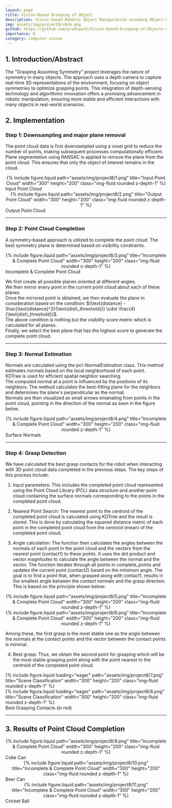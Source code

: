 ```yaml
---
layout: page
title: Vision-Based Grasping of Object
description: Vision-based Robotic Object Manipulation assuming Object-Symmetry
img: assets/img/project8/vbrm.png
github: https://github.com/pradnyas5/Vision-based-Grasping-of-Objects-using-Symmetry
importance: 8
category: computer vision
---
```


## 1. Introduction/Abstract
The "Grasping Assuming Symmetry" project leverages the nature of symmetry in many objects. The approach uses a depth camera to capture real-time 3D representations of the environment, focusing on object symmetries to optimize grasping points. 
This integration of depth-sensing technology and algorithmic innovation offers a promising advancement in robotic manipulation, ensuring more stable and efficient interactions with many objects in real-world scenarios.

## 2. Implementation   

### Step 1: Downsampling and major plane removal
The point cloud data is first downsampled using a voxel grid to reduce the number of points, making subsequent processes computationally efficient.
Plane segmentation using RANSAC is applied to remove the plane from the point cloud. This ensures that only the object of interest remains in the cloud.

<div class="row">
    <div class="col-sm mt-3 mt-md-0" align=center>
        {% include figure.liquid path="assets/img/project8/1.png" title="Input Point Cloud" width="300" height="200" class="img-fluid rounded z-depth-1" %}
    </div>
</div>
<div class="caption">
   Input Point Cloud
</div>

<div class="row">
    <div class="col-sm mt-3 mt-md-0" align=center>
        {% include figure.liquid path="assets/img/project8/2.png" title="Output Point Cloud" width="300" height="200" class="img-fluid rounded z-depth-1" %}
    </div>
</div>
<div class="caption">
   Output Point Cloud
</div>

--- 

### Step 2: Point Cloud Completion

A symmetry-based approach is utilized to complete the point cloud. The best symmetry plane is determined based on visibility constraints.    

<div class="row">
    <div class="col-sm mt-3 mt-md-0" align=center>
        {% include figure.liquid path="assets/img/project8/3.png" title="Incomplete & Complete Point Cloud" width="300" height="200" class="img-fluid rounded z-depth-1" %}
    </div>
</div>
<div class="caption">
   Incomplete & Complete Point Cloud
</div>

We first create all possible planes oriented at different angles.    
We then mirror every point in the current point cloud about each of these planes.      
Once the mirrored point is obtained, we then evaluate the plane in consideration based on the condition: $(\text{distance} - \frac{\text{distance}^2}{\text{dist\_threshold}}) \cdot \frac{4}{\text{dist\_threshold}}$.    
The above condition is nothing but the visibility score metric which is calculated for all planes.   
Finally, we select the best plane that has the highest score to generate the complete point cloud.   

---

### Step 3: Normal Estimation   

Normals are calculated using the pcl::NormalEstimation class. This method estimates normals based on the local neighborhood of each point.   
KDTree is used for efficient spatial neighbor searching.   
The computed normal at a point is influenced by the positions of its neighbors. The method calculates the best-fitting plane for the neighbors and determines the plane's perpendicular as the normal.    
Normals are then visualized as small arrows emanating from points in the point cloud, pointing in the direction of the normal as seen in the figure below.   

<div class="row">
    <div class="col-sm mt-3 mt-md-0" align=center>
        {% include figure.liquid path="assets/img/project8/4.png" title="Incomplete & Complete Point Cloud" width="300" height="200" class="img-fluid rounded z-depth-1" %}
    </div>
</div>
<div class="caption">
   Surface Normals
</div>

---  

### Step 4: Grasp Detection   
We have calculated the best grasp contacts for the robot when interacting with 3D point cloud data completed in the previous steps. The key steps of this process include:
1.	Input parameters: 
This includes the completed point cloud represented using the Point Cloud Library (PCL) data structure and another point cloud containing the surface normals corresponding to the points in the completed point cloud.   
2.	Nearest Point Search:
The nearest point to the centroid of the completed point cloud is calculated using KDTree and the result is stored. This is done by calculating the squared distance metric of each point in the completed point cloud from the centroid (mean) of the completed point cloud.   

3.	Angle calculation:
The function then calculates the angles between the normals of each point in the point cloud and the vectors from the nearest point (contact1) to these points. It uses the dot product and vector magnitudes to calculate the angle between the normal and the vector. The function iterates through all points in complete_points and updates the current point (contact2) based on the minimum angle. The goal is to find a point that, when grasped along with contact1, results in the smallest angle between the contact normals and the grasp direction. This is based on the principle shown below:

<div class="row">
    <div class="col-sm mt-3 mt-md-0" align=center>
        {% include figure.liquid path="assets/img/project8/5.png" title="Incomplete & Complete Point Cloud" width="300" height="200" class="img-fluid rounded z-depth-1" %}
    </div>
</div>

<div class="row">
    <div class="col-sm mt-3 mt-md-0" align=center>
        {% include figure.liquid path="assets/img/project8/6.png" title="Incomplete & Complete Point Cloud" width="300" height="200" class="img-fluid rounded z-depth-1" %}
    </div>
</div>

Among these, the first grasp is the most stable one as the angle between the normals at the contact points and the vector between the contact points is minimal.   

4.	Best grasp:
Thus, we obtain the second point for grasping which will be the most stable grasping point along with the point nearest to the centroid of the completed point cloud.

<div class="row">
    <div class="col-sm mt-3 mt-md-0">
        {% include figure.liquid loading="eager" path="assets/img/project8/7.png" title="Scene Classification" width="300" height="200" class="img-fluid rounded z-depth-1" %}
    </div>
    <div class="col-sm mt-3 mt-md-0">
        {% include figure.liquid loading="eager" path="assets/img/project8/8.png" title="Scene Classification" width="300" height="200" class="img-fluid rounded z-depth-1" %}
    </div>
</div>
<div class="caption">
    Best Grasping Contacts (in red)
</div>

---

## 3. Results of Point Cloud Completion

<div class="row">
    <div class="col-sm mt-3 mt-md-0" align=center>
        {% include figure.liquid path="assets/img/project8/9.png" title="Incomplete & Complete Point Cloud" width="300" height="200" class="img-fluid rounded z-depth-1" %}
    </div>
</div>
<div class="caption">
   Coke Can
</div>

<div class="row">
    <div class="col-sm mt-3 mt-md-0" align=center>
        {% include figure.liquid path="assets/img/project8/10.png" title="Incomplete & Complete Point Cloud" width="300" height="200" class="img-fluid rounded z-depth-1" %}
    </div>
</div>
<div class="caption">
   Beer Can
</div>

<div class="row">
    <div class="col-sm mt-3 mt-md-0" align=center>
        {% include figure.liquid path="assets/img/project8/11.png" title="Incomplete & Complete Point Cloud" width="300" height="200" class="img-fluid rounded z-depth-1" %}
    </div>
</div>
<div class="caption">
   Cricket Ball
</div>








